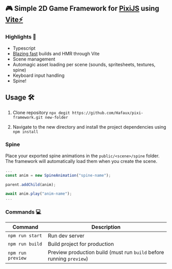 ## 🎮 Simple 2D Game Framework for [PixiJS](https://pixijs.com) using [Vite⚡](https://vitejs.dev/)

### Highlights 🌟

- Typescript
- <a href="https://c.tenor.com/Hw0aKasI6B4AAAAC/fast-blazing-fast.gif" target="_blank">Blazing fast</a> builds and HMR through Vite
- Scene management
- Automagic asset loading per scene (sounds, spritesheets, textures, spine)
- Keyboard input handling
- Spine!

## Usage 🛠️

1. Clone repository `npx degit https://github.com/Hafaux/pixi-framework.git new-folder`

2. Navigate to the new directory and install the project dependencies using `npm install`

### Spine

Place your exported spine animations in the `public/<scene>/spine` folder. The framework will automatically load them when you create the scene.

```typescript
...
const anim = new SpineAnimation("spine-name");

parent.addChild(anim);

await anim.play("anim-name");
...

```

### Commands 💻

| Command           | Description                                                          |
| ----------------- | -------------------------------------------------------------------- |
| `npm run start`   | Run dev server                                                       |
| `npm run build`   | Build project for production                                         |
| `npm run preview` | Preview production build (must run `build` before running `preview`) |
